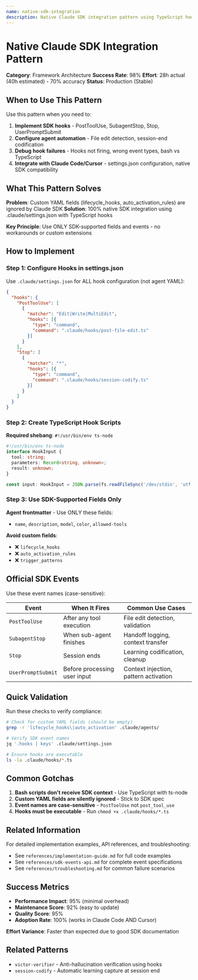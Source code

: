 ```yaml
---
name: native-sdk-integration
description: Native Claude SDK integration pattern using TypeScript hooks. This skill should be used when implementing hooks, working with Claude SDK, debugging hook lifecycle issues, or integrating with Claude Code/Cursor IDE settings.json.
---
```


# Native Claude SDK Integration Pattern

**Category**: Framework Architecture
**Success Rate**: 98%
**Effort**: 28h actual (40h estimated) - 70% accuracy
**Status**: Production (Stable)

## When to Use This Pattern

Use this pattern when you need to:

1. **Implement SDK hooks** - PostToolUse, SubagentStop, Stop, UserPromptSubmit
2. **Configure agent automation** - File edit detection, session-end codification
3. **Debug hook failures** - Hooks not firing, wrong event types, bash vs TypeScript
4. **Integrate with Claude Code/Cursor** - settings.json configuration, native SDK compatibility

## What This Pattern Solves

**Problem**: Custom YAML fields (lifecycle_hooks, auto_activation_rules) are ignored by Claude SDK
**Solution**: 100% native SDK integration using .claude/settings.json with TypeScript hooks

**Key Principle**: Use ONLY SDK-supported fields and events - no workarounds or custom extensions

## How to Implement

### Step 1: Configure Hooks in settings.json

Use `.claude/settings.json` for ALL hook configuration (not agent YAML):

```json
{
  "hooks": {
    "PostToolUse": [
      {
        "matcher": "Edit|Write|MultiEdit",
        "hooks": [{
          "type": "command",
          "command": ".claude/hooks/post-file-edit.ts"
        }]
      }
    ],
    "Stop": [
      {
        "matcher": "*",
        "hooks": [{
          "type": "command",
          "command": ".claude/hooks/session-codify.ts"
        }]
      }
    ]
  }
}
```

### Step 2: Create TypeScript Hook Scripts

**Required shebang**: `#!/usr/bin/env ts-node`

```typescript
#!/usr/bin/env ts-node
interface HookInput {
  tool: string;
  parameters: Record<string, unknown>;
  result: unknown;
}

const input: HookInput = JSON.parse(fs.readFileSync('/dev/stdin', 'utf-8'));
```

### Step 3: Use SDK-Supported Fields Only

**Agent frontmatter** - Use ONLY these fields:
- `name`, `description`, `model`, `color`, `allowed-tools`

**Avoid custom fields**:
- ❌ `lifecycle_hooks`
- ❌ `auto_activation_rules`
- ❌ `trigger_patterns`

## Official SDK Events

Use these event names (case-sensitive):

| Event | When It Fires | Common Use Cases |
|-------|--------------|------------------|
| `PostToolUse` | After any tool execution | File edit detection, validation |
| `SubagentStop` | When sub-agent finishes | Handoff logging, context transfer |
| `Stop` | Session ends | Learning codification, cleanup |
| `UserPromptSubmit` | Before processing user input | Context injection, pattern activation |

## Quick Validation

Run these checks to verify compliance:

```bash
# Check for custom YAML fields (should be empty)
grep -r 'lifecycle_hooks\|auto_activation' .claude/agents/

# Verify SDK event names
jq '.hooks | keys' .claude/settings.json

# Ensure hooks are executable
ls -la .claude/hooks/*.ts
```

## Common Gotchas

1. **Bash scripts don't receive SDK context** - Use TypeScript with ts-node
2. **Custom YAML fields are silently ignored** - Stick to SDK spec
3. **Event names are case-sensitive** - `PostToolUse` not `post_tool_use`
4. **Hooks must be executable** - Run `chmod +x .claude/hooks/*.ts`

## Related Information

For detailed implementation examples, API references, and troubleshooting:
- See `references/implementation-guide.md` for full code examples
- See `references/sdk-events-api.md` for complete event specifications
- See `references/troubleshooting.md` for common failure scenarios

## Success Metrics

- **Performance Impact**: 95% (minimal overhead)
- **Maintenance Score**: 92% (easy to update)
- **Quality Score**: 95%
- **Adoption Rate**: 100% (works in Claude Code AND Cursor)

**Effort Variance**: Faster than expected due to good SDK documentation

## Related Patterns

- `victor-verifier` - Anti-hallucination verification using hooks
- `session-codify` - Automatic learning capture at session end
